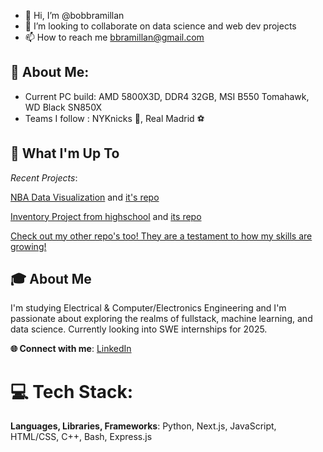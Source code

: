 - 👋 Hi, I’m @bobbramillan
- 🌱 I’m looking to collaborate on data science and web dev projects
- 📫 How to reach me bbramillan@gmail.com

<!---
bobbramillan/bobbramillan is a ✨ special ✨ repository because its `README.md` (this file) appears on your GitHub profile.
You can click the Preview link to take a look at your changes.
--->

## 💫 About Me:
* Current PC build: AMD 5800X3D, DDR4 32GB, MSI B550 Tomahawk, WD Black SN850X
* Teams I follow : NYKnicks 🏀, Real Madrid ⚽

## 🚀 What I'm Up To

*Recent Projects*:

[NBA Data Visualization](https://nba-study-103.streamlit.app/) and [it's repo](https://github.com/man-bug/nba-study-103)

[Inventory Project from highschool](https://inventory-project-lemon.vercel.app/) and [its repo](https://github.com/bobbramillan/InventoryProject)

[Check out my other repo's too! They are a testament to how my skills are growing!](https://github.com/bobbramillan?tab=repositories)

## 🎓 About Me
I'm studying Electrical & Computer/Electronics Engineering and I'm passionate about exploring the realms of fullstack, machine learning, and data science. Currently looking into SWE internships for 2025.

**🌐 Connect with me**: [LinkedIn](https://www.linkedin.com/in/bavananb/)

# 💻 Tech Stack:
**Languages, Libraries, Frameworks**: Python, Next.js, JavaScript, HTML/CSS, C++, Bash, Express.js
